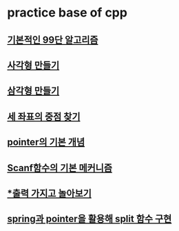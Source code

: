# practice base of cpp

## [기본적인 99단 알고리즘](./make99sum.md)
## [사각형 만들기](./makeRectangle.md)
## [삼각형 만들기](./makeTriangle.md)
## [세 좌표의 중점 찾기](./medianOfThreeValues.md)
## [pointer의 기본 개념](./pointerTest.md)
## [Scanf함수의 기본 메커니즘](./Scanf_mechanism.md)
## [*출력 가지고 놀아보기](./Spira_Nrpira.md)
## [spring과 pointer을 활용해 split 함수 구현](./split.md)

